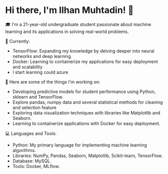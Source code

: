 # Hi there, I'm Ilhan Muhtadin! 👋

🎓 I'm a 21-year-old undergraduate student passionate about machine learning and its applications in solving real-world problems.


🌱 Currently:
- TensorFlow: Expanding my knowledge by delving deeper into neural networks and deep learning.
- Docker: Learning to containerize my applications for easy deployment and scalability
- I start learning could azure


🔭 Here are some of the things I'm working on:
- Developing predictive models for student performance using Python, sklearn and TensorFlow.
- Explore pandas, numpy data and several statistical methods for cleaning and selection feature
- Exploring data visualization techniques with libraries like Matplotlib and Seaborn.
- Learning to containerize applications with Docker for easy deployment.
  

💻 Languages and Tools:
- Python: My primary language for implementing machine learning algorithms.
- Libraries: NumPy, Pandas, Seaborn, Matplotlib, Scikit-learn, TensorFlow.
- Database: MySQL.
- Tools: Docker, MLflow.

